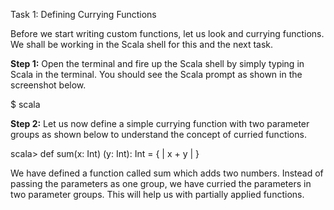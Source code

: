 Task 1: Defining Currying Functions

Before we start writing custom functions, let us look and currying functions. We shall be working in the Scala shell for this and the next task.

**Step 1:** Open the terminal and fire up the Scala shell by simply typing in Scala in the terminal. You should see the Scala prompt as shown in the screenshot below.

$ scala

 

**Step 2:** Let us now define a simple currying function with two parameter groups as shown below to understand the concept of curried functions.

scala> def sum(x: Int) (y: Int): Int = {
| x + y
| }

 
We have defined a function called sum which adds two numbers. Instead of passing the parameters as one group, we have curried the parameters in two parameter groups. This will help us with partially applied functions.






